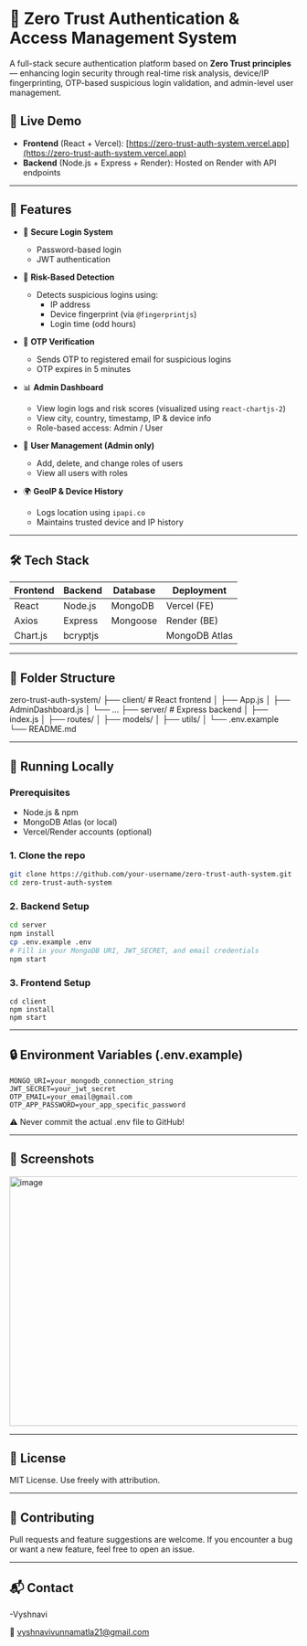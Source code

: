# 🔐 Zero Trust Authentication & Access Management System

A full-stack secure authentication platform based on **Zero Trust principles** — enhancing login security through real-time risk analysis, device/IP fingerprinting, OTP-based suspicious login validation, and admin-level user management.

## 🚀 Live Demo

- **Frontend** (React + Vercel): [https://zero-trust-auth-system.vercel.app](https://zero-trust-auth-system.vercel.app)
- **Backend** (Node.js + Express + Render): Hosted on Render with API endpoints

---

## 📌 Features

- 🔐 **Secure Login System**
  - Password-based login
  - JWT authentication

- 🧠 **Risk-Based Detection**
  - Detects suspicious logins using:
    - IP address
    - Device fingerprint (via `@fingerprintjs`)
    - Login time (odd hours)

- 📩 **OTP Verification**
  - Sends OTP to registered email for suspicious logins
  - OTP expires in 5 minutes

- 📊 **Admin Dashboard**
  - View login logs and risk scores (visualized using `react-chartjs-2`)
  - View city, country, timestamp, IP & device info
  - Role-based access: Admin / User

- 👥 **User Management (Admin only)**
  - Add, delete, and change roles of users
  - View all users with roles

- 🌍 **GeoIP & Device History**
  - Logs location using `ipapi.co`
  - Maintains trusted device and IP history

---

## 🛠️ Tech Stack

| Frontend  | Backend   | Database  | Deployment |
|-----------|-----------|-----------|------------|
| React     | Node.js   | MongoDB   | Vercel (FE) |
| Axios     | Express   | Mongoose  | Render (BE) |
| Chart.js  | bcryptjs  |           | MongoDB Atlas |

---

## 📁 Folder Structure

zero-trust-auth-system/
├── client/ # React frontend
│ ├── App.js
│ ├── AdminDashboard.js
│ └── ...
├── server/ # Express backend
│ ├── index.js
│ ├── routes/
│ ├── models/
│ ├── utils/
│ └── .env.example
└── README.md

---

## 🧪 Running Locally

### Prerequisites
- Node.js & npm
- MongoDB Atlas (or local)
- Vercel/Render accounts (optional)

### 1. Clone the repo
```bash
git clone https://github.com/your-username/zero-trust-auth-system.git
cd zero-trust-auth-system
```

### 2. Backend Setup

```bash
cd server
npm install
cp .env.example .env
# Fill in your MongoDB URI, JWT_SECRET, and email credentials
npm start
```

### 3. Frontend Setup

```
cd client
npm install
npm start
```

---

## 🔒 Environment Variables (.env.example)

```
MONGO_URI=your_mongodb_connection_string
JWT_SECRET=your_jwt_secret
OTP_EMAIL=your_email@gmail.com
OTP_APP_PASSWORD=your_app_specific_password
```

⚠ Never commit the actual .env file to GitHub!

---

## 📸 Screenshots

<img width="937" height="437" alt="image" src="https://github.com/user-attachments/assets/0dac11aa-9b9e-4242-b79b-93e0c2ad0f60" />


---

## 📝 License
MIT License. Use freely with attribution.

---

## 🤝 Contributing
Pull requests and feature suggestions are welcome. If you encounter a bug or want a new feature, feel free to open an issue.

---

## 📬 Contact

-Vyshnavi

📧 vyshnavivunnamatla21@gmail.com

